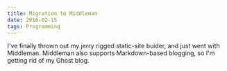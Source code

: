 ```yaml
---
title: Migration to Middleman
date: 2016-02-15
tags: Programming
---
```


I've finally thrown out my jerry rigged static-site buider, and just went with
Middleman. Middleman also supports Markdown-based blogging, so I'm getting rid
of my Ghost blog.
